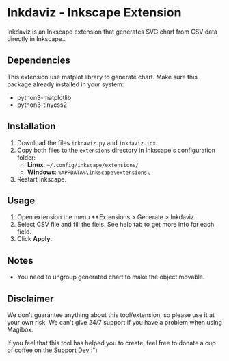 # Inkdaviz - Inkscape Extension

Inkdaviz is an Inkscape extension that generates SVG chart from CSV data directly in Inkscape.. 

## Dependencies
This extension use matplot library to generate chart. Make sure this package already installed in your system:
- python3-matplotlib
- python3-tinycss2

## Installation
1. Download the files `inkdaviz.py` and `inkdaviz.inx`.
2. Copy both files to the `extensions` directory in Inkscape's configuration folder:
   - **Linux**: `~/.config/inkscape/extensions/`
   - **Windows**: `%APPDATA%\inkscape\extensions\`
3. Restart Inkscape.


## Usage
1. Open extension the menu **Extensions > Generate > Inkdaviz..
3. Select CSV file and fill the fiels. See help tab to get more info for each field.
4. Click **Apply**.

## Notes
- You need to ungroup generated chart to make the object movable.


## Disclaimer 
We don't guarantee anything about this tool/extension, so please use it at your own risk. We can't give 24/7 support if you have a problem when using Magibox. 

If you feel that this tool has helped you to create, feel free to donate a cup of coffee on the [Support Dev](https://saweria.co/raniaamina) :")
